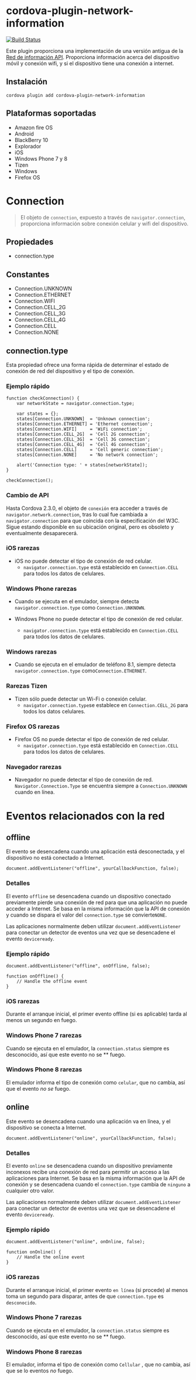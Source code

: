 <!--
# license: Licensed to the Apache Software Foundation (ASF) under one
#         or more contributor license agreements.  See the NOTICE file
#         distributed with this work for additional information
#         regarding copyright ownership.  The ASF licenses this file
#         to you under the Apache License, Version 2.0 (the
#         "License"); you may not use this file except in compliance
#         with the License.  You may obtain a copy of the License at
#
#           http://www.apache.org/licenses/LICENSE-2.0
#
#         Unless required by applicable law or agreed to in writing,
#         software distributed under the License is distributed on an
#         "AS IS" BASIS, WITHOUT WARRANTIES OR CONDITIONS OF ANY
#         KIND, either express or implied.  See the License for the
#         specific language governing permissions and limitations
#         under the License.
-->

# cordova-plugin-network-information

[![Build Status](https://travis-ci.org/apache/cordova-plugin-network-information.svg)](https://travis-ci.org/apache/cordova-plugin-network-information)

Este plugin proporciona una implementación de una versión antigua de
la [Red de información API](http://www.w3.org/TR/2011/WD-netinfo-api-20110607/). Proporciona información acerca del
dispositivo móvil y conexión wifi, y si el dispositivo tiene una conexión a internet.

## Instalación

    cordova plugin add cordova-plugin-network-information

## Plataformas soportadas

* Amazon fire OS
* Android
* BlackBerry 10
* Explorador
* iOS
* Windows Phone 7 y 8
* Tizen
* Windows
* Firefox OS

# Connection

> El objeto de `connection`, expuesto a través de `navigator.connection`, proporciona información sobre conexión celular y wifi del dispositivo.

## Propiedades

* connection.type

## Constantes

* Connection.UNKNOWN
* Connection.ETHERNET
* Connection.WIFI
* Connection.CELL_2G
* Connection.CELL_3G
* Connection.CELL_4G
* Connection.CELL
* Connection.NONE

## connection.type

Esta propiedad ofrece una forma rápida de determinar el estado de conexión de red del dispositivo y el tipo de conexión.

### Ejemplo rápido

    function checkConnection() {
        var networkState = navigator.connection.type;
    
        var states = {};
        states[Connection.UNKNOWN]  = 'Unknown connection';
        states[Connection.ETHERNET] = 'Ethernet connection';
        states[Connection.WIFI]     = 'WiFi connection';
        states[Connection.CELL_2G]  = 'Cell 2G connection';
        states[Connection.CELL_3G]  = 'Cell 3G connection';
        states[Connection.CELL_4G]  = 'Cell 4G connection';
        states[Connection.CELL]     = 'Cell generic connection';
        states[Connection.NONE]     = 'No network connection';
    
        alert('Connection type: ' + states[networkState]);
    }
    
    checkConnection();

### Cambio de API

Hasta Cordova 2.3.0, el objeto de `conexión` era acceder a través de `navigator.network.connection`, tras lo cual fue
cambiada a `navigator.connection` para que coincida con la especificación del W3C. Sigue estando disponible en su
ubicación original, pero es obsoleto y eventualmente desaparecerá.

### iOS rarezas

* iOS no puede detectar el tipo de conexión de red celular.
    * `navigator.connection.type` está establecido en `Connection.CELL` para todos los datos de celulares.

### Windows Phone rarezas

* Cuando se ejecuta en el emulador, siempre detecta `navigator.connection.type` como `Connection.UNKNOWN`.

* Windows Phone no puede detectar el tipo de conexión de red celular.

    * `navigator.connection.type` está establecido en `Connection.CELL` para todos los datos de celulares.

### Windows rarezas

* Cuando se ejecuta en el emulador de teléfono 8.1, siempre detecta `navigator.connection.type`
  como`Connection.ETHERNET`.

### Rarezas Tizen

* Tizen sólo puede detectar un Wi-Fi o conexión celular.
    * `navigator.connection.type`se establece en `Connection.CELL_2G` para todos los datos celulares.

### Firefox OS rarezas

* Firefox OS no puede detectar el tipo de conexión de red celular.
    * `navigator.connection.type` está establecido en `Connection.CELL` para todos los datos de celulares.

### Navegador rarezas

* Navegador no puede detectar el tipo de conexión de red. `Navigator.Connection.Type` se encuentra siempre
  a `Connection.UNKNOWN` cuando en línea.

# Eventos relacionados con la red

## offline

El evento se desencadena cuando una aplicación está desconectada, y el dispositivo no está conectado a Internet.

    document.addEventListener("offline", yourCallbackFunction, false);

### Detalles

El evento `offline` se desencadena cuando un dispositivo conectado previamente pierde una conexión de red para que una
aplicación no puede acceder a Internet. Se basa en la misma información que la API de conexión y cuando se dispara el
valor del `connection.type` se convierte`NONE`.

Las aplicaciones normalmente deben utilizar `document.addEventListener` para conectar un detector de eventos una vez que
se desencadene el evento `deviceready`.

### Ejemplo rápido

    document.addEventListener("offline", onOffline, false);
    
    function onOffline() {
        // Handle the offline event
    }

### iOS rarezas

Durante el arranque inicial, el primer evento offline (si es aplicable) tarda al menos un segundo en fuego.

### Windows Phone 7 rarezas

Cuando se ejecuta en el emulador, la `connection.status` siempre es desconocido, así que este evento no se ** fuego.

### Windows Phone 8 rarezas

El emulador informa el tipo de conexión como `celular`, que no cambia, así que el evento *no se* fuego.

## online

Este evento se desencadena cuando una aplicación va en línea, y el dispositivo se conecta a Internet.

    document.addEventListener("online", yourCallbackFunction, false);

### Detalles

El evento `online` se desencadena cuando un dispositivo previamente inconexos recibe una conexión de red para permitir
un acceso a las aplicaciones para Internet. Se basa en la misma información que la API de conexión y se desencadena
cuando el `connection.type` cambia de `ninguno` a cualquier otro valor.

Las aplicaciones normalmente deben utilizar `document.addEventListener` para conectar un detector de eventos una vez que
se desencadene el evento `deviceready`.

### Ejemplo rápido

    document.addEventListener("online", onOnline, false);
    
    function onOnline() {
        // Handle the online event
    }

### iOS rarezas

Durante el arranque inicial, el primer evento `en línea` (si procede) al menos toma un segundo para disparar, antes de
que `connection.type` es `desconocido`.

### Windows Phone 7 rarezas

Cuando se ejecuta en el emulador, la `connection.status` siempre es desconocido, así que este evento no se ** fuego.

### Windows Phone 8 rarezas

El emulador, informa el tipo de conexión como `Cellular` , que no cambia, así que se lo eventos *no* fuego.
